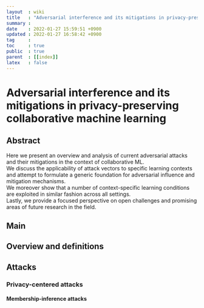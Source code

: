 ```yaml
---
layout  : wiki
title   : "Adversarial interference and its mitigations in privacy-preserving collaborative machine learning"
summary : 
date    : 2022-01-27 15:59:51 +0900
updated : 2022-01-27 16:58:42 +0900
tag     : 
toc     : true
public  : true
parent  : [[index]]
latex   : false
---
```


# Adversarial interference and its mitigations in privacy-preserving collaborative machine learning

## Abstract

Here we present an overview and analysis of current adversarial attacks and their mitigations in the context of collaborative ML.  
We discuss the applicability of attack vectors to specific learning contexts and attempt to formulate a generic foundation for adversarial influence and mitigation mechanisms.  
We moreover show that a number of context-specific learning conditions are exploited in similar fashion across all settings.  
Lastly, we provide a focused perspective on open challenges and promising areas of future research in the field.

## Main

## Overview and definitions

## Attacks

### Privacy-centered attacks

#### Membership-inference attacks


